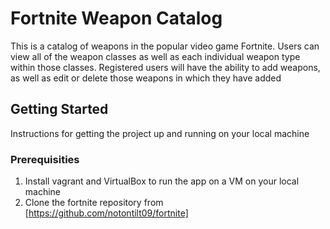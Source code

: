 # Fortnite Weapon Catalog
This is a catalog of weapons in the popular video game Fortnite.  Users can view all of the weapon classes as well as each individual weapon type within those classes.  Registered users will have the ability to add weapons, as well as edit or delete those weapons in which they have added


## Getting Started
Instructions for getting the project up and running on your local machine


### Prerequisities
1.  Install vagrant and VirtualBox to run the app on a VM on your local machine
2.  Clone the fortnite repository from [https://github.com/notontilt09/fortnite]



